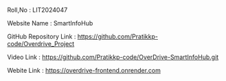 Roll,No : LIT2024047

Website Name : SmartInfoHub

GitHub Repository Link : https://github.com/Pratikkp-code/Overdrive_Project

Video Link : https://github.com/Pratikkp-code/OverDrive-SmartInfoHub.git

Webite Link : https://overdrive-frontend.onrender.com

